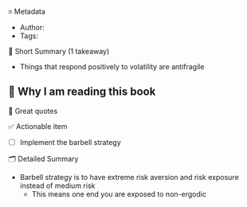 ⌗ Metadata
- Author: 
- Tags:

📖 Short Summary (1 takeaway)
- Things that respond positively to volatility are antifragile 

🧐 Why I am reading this book
-

🙊 Great quotes
>

✅ Actionable item
- [ ] Implement the barbell strategy

🗂 Detailed Summary
- Barbell strategy is to have extreme risk aversion and risk exposure instead of medium risk
	- This means one end you are exposed to non-ergodic 